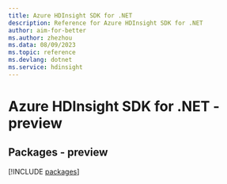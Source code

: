 ```yaml
---
title: Azure HDInsight SDK for .NET
description: Reference for Azure HDInsight SDK for .NET
author: aim-for-better
ms.author: zhezhou
ms.data: 08/09/2023
ms.topic: reference
ms.devlang: dotnet
ms.service: hdinsight
---
```

# Azure HDInsight SDK for .NET - preview
## Packages - preview
[!INCLUDE [packages](hdinsight-index.md)]